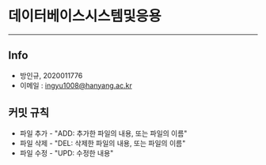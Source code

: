 # 데이터베이스시스템및응용
---  
## Info  
- 방인규, 2020011776  
- 이메일 : ingyu1008@hanyang.ac.kr  

## 커밋 규칙  
- 파일 추가 - "ADD: 추가한 파일의 내용, 또는 파일의 이름"  
- 파일 삭제 - "DEL: 삭제한 파일의 내용, 또는 파일의 이름"  
- 파일 수정 - "UPD: 수정한 내용"  
